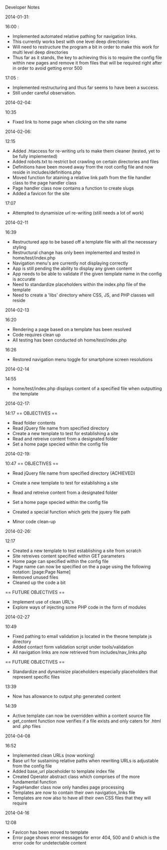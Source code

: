Developer Notes

2014-01-31:

16:00 :
* Implemented automated relative pathing for navigation links.
* This currently works best with one level deep directories
* Will need to restructure the program a bit in order to make this work for multi level deep directories
* Thus far as it stands, the key to achieving this is to require the config file within new pages and remove it from files that will be required right after in order to avoid getting error 500

17:05 :
* Implemented restructuring and thus far seems to have been a success.
* Still under careful observation.


2014-02-04:

10:35
* Fixed link to home page when clicking on the site name

2014-02-06:

12:15
* Added .htaccess for re-writing urls to make them cleaner (tested, yet to be fully implemented)
* Added robots.txt to restrict bot crawling on certain directories and files
* Definitions have been moved away from the root config file and now reside in includes/definitions.php
* Moved function for ataining a relative link path from the file handler class to the page handler class
* Page handler class now contains a function to create slugs
* Added a favicon for the site

17:07
* Attempted to dynamisize url re-writing (still needs a lot of work)

2014-02-11

16:39
* Restructured app to be based off a template file with all the necessary styling
* Restructural change has only been implemented and tested in home/test/index.php
* Navigation menu's are currently not displaying correctly
* App is still pending the ability to display any given content
* App needs to be able to validate if the given template name in the config is accurate
* Need to standardize placeholders within the index.php file of the template
* Need to create a 'libs' directory where CSS, JS, and PHP classes will reside

2014-02-13

16:20
* Rendering a page based on a template has been resolved
* Code requires clean up
* All testing has been conducted oh home/test/index.php

16:26
* Restored navigation menu toggle for smartphone screen resolutions

2014-02-14

14:55
* home/test/index.php displays content of a specified file when outputting the template

2014-02-17:

14:17
== OBJECTIVES ==
* Read folder contents
* Read jQuery file name from specified directory
* Create a new template to test for establishing a site
* Read and retreive content from a designated folder
* Set a home page specied within the config file


2014-02-19:

10:47
== OBJECTIVES ==
* Read jQuery file name from specified directory (ACHIEVED)
* Create a new template to test for establishing a site
* Read and retreive content from a designated folder
* Set a home page specied within the config file


* Created a special function which gets the jquery file path
* Minor code clean-up

2014-02-26:

12:17
* Created a new template to test establishing a site from scratch
* Site retreives content specified within GET parameters
* Home page can specified within the config file
* Page name can now be specified on the a page using the following notation: [page:Page Name]
* Removed unused files
* Cleaned up the code a bit

== FUTURE OBJECTIVES ==
* Implement use of clean URL's
* Explore ways of injecting some PHP code in the form of modules

2014-02-27

10:49
* Fixed pathing to email validation js located in the theone template js directory
* Added contact form validation script under tools/validation
* All navigation links are now retrieved from includes/nav_links.php

== FUTURE OBJECTIVES ==
* Standardize and dynamisize placeholders especially placeholders that represent specific files

13:39
* Now has allowance to output php generated content

14:39
* Active template can now be overridden within a content source file
* get_content function now verifies if a file exists and only caters for .html and .php files

2014-04-08

16:52
* Implemented clean URLs (now working)
* Base url for sustaining relative paths when rewriting URLs is adjustable from the config file
* Added base_url placeholder to template index file
* Created Operator abstract class which comprises of the more fundamental function
* PageHandler class now only handles page processing
* Templates are now to contain their own navigation_links file
* Templates are now also to have all their own CSS files that they will require

2014-04-16

12:08
* Favicon has been moved to template
* Error page shows error messages for error 404, 500 and 0 which is the error code for undetectable content
